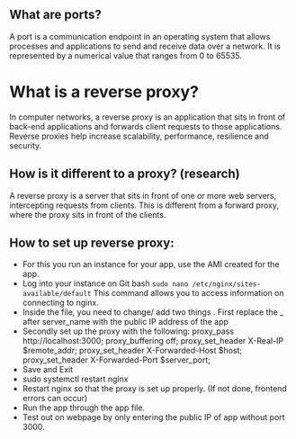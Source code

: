 ## What are ports?
A port is a communication endpoint in an operating system that allows processes and applications to send and receive data over a network. It is represented by a numerical value that ranges from 0 to 65535.
# What is a reverse proxy?
In computer networks, a reverse proxy is an application that sits in front of back-end applications and forwards client requests to those applications. Reverse proxies help increase scalability, performance, resilience and security.
## How is it different to a proxy? (research)
A reverse proxy is a server that sits in front of one or more web servers, intercepting requests from clients. This is different from a forward proxy, where the proxy sits in front of the clients.

## How to set up reverse proxy:
- For this you run an instance for your app, use the AMI created for the app.
- Log into your instance on Git bash
`sudo nano /etc/nginx/sites-available/default`
This command allows you to access information on connecting to nginx.
- Inside the file, you need to change/ add two things . First replace the _ after server_name with the public IP address of the app
- Secondly set up the proxy with the following:
proxy_pass http://localhost:3000;
proxy_buffering off;
proxy_set_header X-Real-IP $remote_addr;
proxy_set_header X-Forwarded-Host $host;
proxy_set_header X-Forwarded-Port $server_port;
- Save and Exit
- sudo systemctl restart nginx
- Restart nginx so that the proxy is set up properly. (If not done, frontend errors can occur)
- Run the app through the app file.
- Test out on webpage by only entering the public IP of app without port 3000.